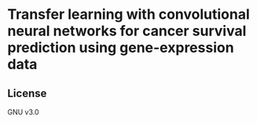 # Transfer learning with convolutional neural networks for cancer survival prediction using gene-expression data

## License

GNU v3.0
